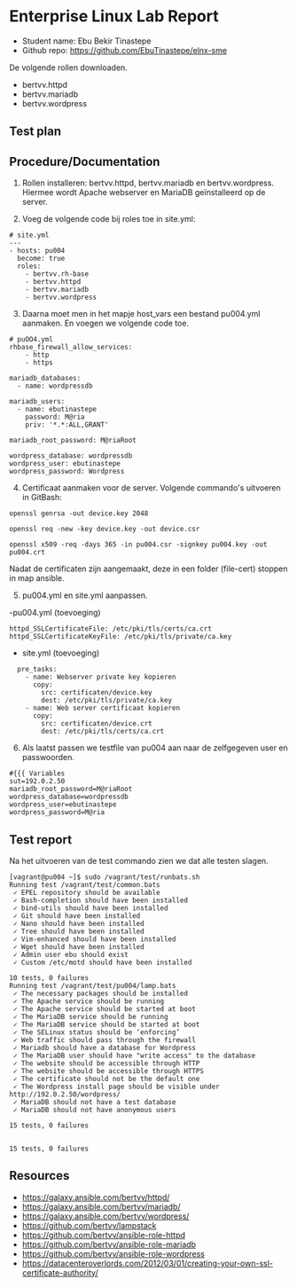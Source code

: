 # Enterprise Linux Lab Report

- Student name: Ebu Bekir Tinastepe
- Github repo: https://github.com/EbuTinastepe/elnx-sme

De volgende rollen downloaden.
  - bertvv.httpd
  - bertvv.mariadb
  - bertvv.wordpress

## Test plan

## Procedure/Documentation

1. Rollen installeren: bertvv.httpd, bertvv.mariadb en bertvv.wordpress.
Hiermee wordt Apache webserver en MariaDB geïnstalleerd op de server.

2. Voeg de volgende code bij roles toe in site.yml:

```
# site.yml
---
- hosts: pu004
  become: true
  roles:
    - bertvv.rh-base
    - bertvv.httpd
    - bertvv.mariadb
    - bertvv.wordpress
```

3. Daarna moet men in het mapje host_vars een bestand pu004.yml aanmaken. En voegen we volgende code toe.

```
# puOO4.yml
rhbase_firewall_allow_services:
    - http
    - https

mariadb_databases:
  - name: wordpressdb

mariadb_users:
  - name: ebutinastepe
    password: M@ria
    priv: '*.*:ALL,GRANT'

mariadb_root_password: M@riaRoot

wordpress_database: wordpressdb
wordpress_user: ebutinastepe
wordpress_password: Wordpress
```

4. Certificaat aanmaken voor de server. Volgende commando's uitvoeren in GitBash:

```
openssl genrsa -out device.key 2048

openssl req -new -key device.key -out device.csr

openssl x509 -req -days 365 -in pu004.csr -signkey pu004.key -out pu004.crt
```

Nadat de certificaten zijn aangemaakt, deze in een folder (file-cert) stoppen in map ansible.

5. pu004.yml en site.yml aanpassen.

-pu004.yml (toevoeging)

```
httpd_SSLCertificateFile: /etc/pki/tls/certs/ca.crt
httpd_SSLCertificateKeyFile: /etc/pki/tls/private/ca.key
```
- site.yml (toevoeging)
```
  pre_tasks:
    - name: Webserver private key kopieren
      copy:
        src: certificaten/device.key
        dest: /etc/pki/tls/private/ca.key
    - name: Web server certificaat kopieren
      copy:
        src: certificaten/device.crt
        dest: /etc/pki/tls/certs/ca.crt
```

6. Als laatst passen we testfile van pu004 aan naar de zelfgegeven user en passwoorden.

```
#{{{ Variables
sut=192.0.2.50
mariadb_root_password=M@riaRoot
wordpress_database=wordpressdb
wordpress_user=ebutinastepe
wordpress_password=M@ria
```

## Test report

Na het uitvoeren van de test commando zien we dat alle testen slagen.
```
[vagrant@pu004 ~]$ sudo /vagrant/test/runbats.sh
Running test /vagrant/test/common.bats
 ✓ EPEL repository should be available
 ✓ Bash-completion should have been installed
 ✓ bind-utils should have been installed
 ✓ Git should have been installed
 ✓ Nano should have been installed
 ✓ Tree should have been installed
 ✓ Vim-enhanced should have been installed
 ✓ Wget should have been installed
 ✓ Admin user ebu should exist
 ✓ Custom /etc/motd should have been installed

10 tests, 0 failures
Running test /vagrant/test/pu004/lamp.bats
 ✓ The necessary packages should be installed
 ✓ The Apache service should be running
 ✓ The Apache service should be started at boot
 ✓ The MariaDB service should be running
 ✓ The MariaDB service should be started at boot
 ✓ The SELinux status should be ‘enforcing’
 ✓ Web traffic should pass through the firewall
 ✓ Mariadb should have a database for Wordpress
 ✓ The MariaDB user should have "write access" to the database
 ✓ The website should be accessible through HTTP
 ✓ The website should be accessible through HTTPS
 ✓ The certificate should not be the default one
 ✓ The Wordpress install page should be visible under http://192.0.2.50/wordpress/
 ✓ MariaDB should not have a test database
 ✓ MariaDB should not have anonymous users

15 tests, 0 failures


15 tests, 0 failures
```

## Resources

- https://galaxy.ansible.com/bertvv/httpd/
- https://galaxy.ansible.com/bertvv/mariadb/
- https://galaxy.ansible.com/bertvv/wordpress/
- https://github.com/bertvv/lampstack
- https://github.com/bertvv/ansible-role-httpd
- https://github.com/bertvv/ansible-role-mariadb
- https://github.com/bertvv/ansible-role-wordpress
- https://datacenteroverlords.com/2012/03/01/creating-your-own-ssl-certificate-authority/
